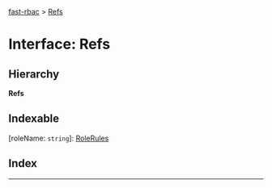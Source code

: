 [fast-rbac](../README.md) > [Refs](../interfaces/rbac.refs.md)

# Interface: Refs

## Hierarchy

**Refs**

## Indexable

\[roleName: `string`\]:&nbsp;[RoleRules](rbac.rolerules.md)
## Index

---

